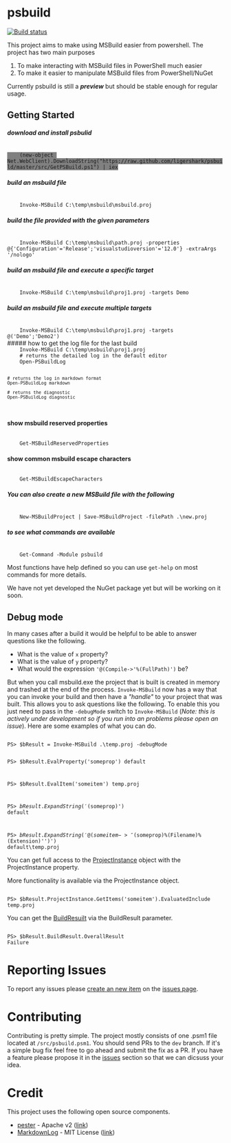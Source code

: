 psbuild
=======

[![Build status](https://ci.appveyor.com/api/projects/status/k7p2m9b6h5m9w2q3)](https://ci.appveyor.com/project/sayedihashimi/psbuild)

This project aims to make using MSBuild easier from powershell. The project has two main purposes

1. To make interacting with MSBuild files in PowerShell much easier
1. To make it easier to manipulate MSBuild files from PowerShell/NuGet

Currently psbuild is still a ***preview*** but should be stable enough for regular usage.

## Getting Started


##### download and install psbulid
<code style="background-color:grey">
    (new-object Net.WebClient).DownloadString("https://raw.github.com/ligershark/psbuild/master/src/GetPSBuild.ps1") | iex
</code>

##### build an msbuild file
<code>
    Invoke-MSBuild C:\temp\msbuild\msbuild.proj
</code>

##### build the file provided with the given parameters
<code>
    Invoke-MSBuild C:\temp\msbuild\path.proj -properties @{'Configuration'='Release';'visualstudioversion'='12.0'} -extraArgs '/nologo'
</code>

##### build an msbuild file and execute a specific target
<code>
    Invoke-MSBuild C:\temp\msbuild\proj1.proj -targets Demo
</code>

##### build an msbuild file and execute multiple targets
<code>
    Invoke-MSBuild C:\temp\msbuild\proj1.proj -targets @('Demo';'Demo2')
</code>
##### how to get the log file for the last build

<code>
    Invoke-MSBuild C:\temp\msbuild\proj1.proj
    # returns the detailed log in the default editor
	Open-PSBuildLog

	# returns the log in markdown format
	Open-PSBuildLog markdown

    # returns the diagnostic
	Open-PSBuildLog diagnostic
</code>

#### show msbuild reserved properties
<code>
    Get-MSBuildReservedProperties
</code>

#### show common msbuild escape characters
<code>
	Get-MSBuildEscapeCharacters
</code>

##### You can also create a new MSBuild file with the following
<code>
    New-MSBuildProject | Save-MSBuildProject -filePath .\new.proj
</code>

##### to see what commands are available
<code>
    Get-Command -Module psbuild
</code>

Most functions have help defined so you can use ```get-help``` on most commands for more details.

We have not yet developed the NuGet package yet but will be working on it soon.

## Debug mode
In many cases after a build it would be helpful to be able to answer questions like the following.
 
 - What is the value of `x` property?
 - What is the value of `y` property?
 - What would the expression ```'@(Compile->'%(FullPath)')``` be?

But when you call msbuild.exe the project that is built is created in memory and trashed at the end of the process. ```Invoke-MSBuild``` now has a way that you can invoke your build and then have a _"handle"_ to your project that was built. This allows you to ask questions like the following. To enable this you just need to pass in the ```-debugMode``` switch to ```Invoke-MSBuild``` (_Note: this is actively under development so if you run into an problems please open an issue_). Here are some examples of what you can do.

<code>
PS> $bResult = Invoke-MSBuild .\temp.proj -debugMode

PS> $bResult.EvalProperty('someprop')
default

PS> $bResult.EvalItem('someitem')
temp.proj

PS> $bResult.ExpandString('$(someprop)')
default

PS> $bResult.ExpandString('@(someitem->''$(someprop)\%(Filename)%(Extension)'')')
default\temp.proj
</code>

You can get full access to the [ProjectInstance](http://msdn.microsoft.com/en-us/library/microsoft.build.execution.projectinstance(v=vs.121).aspx) object with the ProjectInstance property.

More functionality is available via the ProjectInstance object.

<code>
PS> $bResult.ProjectInstance.GetItems('someitem').EvaluatedInclude
temp.proj
</code>

You can get the [BuildResuilt](http://msdn.microsoft.com/en-us/library/microsoft.build.execution.buildresult(v=vs.121).aspx) via the BuildResult parameter.

<code>
PS> $bResult.BuildResult.OverallResult
Failure
</code>

# Reporting Issues
To report any issues please [create an new item](https://github.com/ligershark/psbuild/issues/new) on the [issues page](https://github.com/ligershark/psbuild/issues/).

# Contributing
Contributing is pretty simple. The project mostly consists of one .psm1 file located at ```/src/psbuild.psm1```. You should send PRs to the ```dev``` branch. If it's a simple bug fix feel free to go ahead and submit the fix as a PR. If you have a feature please propose it in the [issues](https://github.com/ligershark/psbuild/issues) section so that we can dicsuss your idea.

# Credit

This project uses the following open source components.

- [pester](https://github.com/pester/Pester) - Apache v2 ([link](https://github.com/pester/Pester/blob/master/LICENSE)) 
- [MarkdownLog](https://github.com/Wheelies/MarkdownLog) - MIT License ([link](https://github.com/Wheelies/MarkdownLog/blob/master/LICENSE))
